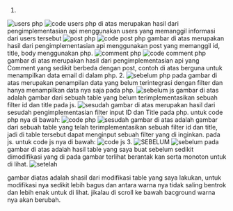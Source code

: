 1.
![users php](image-14.png)
![code users php](image-13.png)
di atas merupakan hasil dari pengimplementasian api menggunakan users yang memanggil informasi dari users tersebut
![post php](image-10.png)
![code post php](image-11.png)
gambar di atas merupakan hasil dari pengimplementasian api menggunakan post yang memanggil id, title, body menggunakan php.
![comment php](image-9.png)
![code comment php](image-12.png)
gambar di atas merupakan hasil dari pengimplementasian api yang Comment yang sedikit berbeda dengan post, contoh di atas berguna untuk menampilkan data email di dalam php.
2.
![sebelum php](image-8.png)
pada gambar di atas merupakan penampilan data yang belum terintegrasi dengan filter dan hanya menampilkan data nya saja pada php.
![sebelum js](image-2.png)
gambar di atas adalah gambar dari sebuah table yang belum terimplementasikan sebuah filter id dan title pada js.
![sesudah](image-5.png)
gambar di atas merupakan hasil dari sesudah pengimplementasian filter input ID dan  Title pada php.
untuk code php nya di bawah:
![code php](image-6.png)
![sesudah](image-3.png)
gambar di atas adalah gambar dari sebuah table yang telah terimplementasikan sebuah filter id dan title, jadi di table tersebut dapat menginput sebuah filter yang di inginkan. pada js.
untuk code js nya di bawah:
![code js](image-7.png)
3.
![SEBELUM](image-4.png)
![sebelum](image.png)
pada gambar di atas adalah hasil table yang saya buat sebelum sedikit dimodifikasi yang di pada gambar terlihat berantak kan serta monoton untuk di lihat.
![setelah](image-1.png)

gambar diatas adalah shasil dari modifikasi table yang saya lakukan, untuk modifikasi nya sedikit lebih bagus dan antara warna nya tidak saling bentrok dan lebih enak untuk di lihat. jikalau di scroll ke bawah bacground warna nya akan berubah.